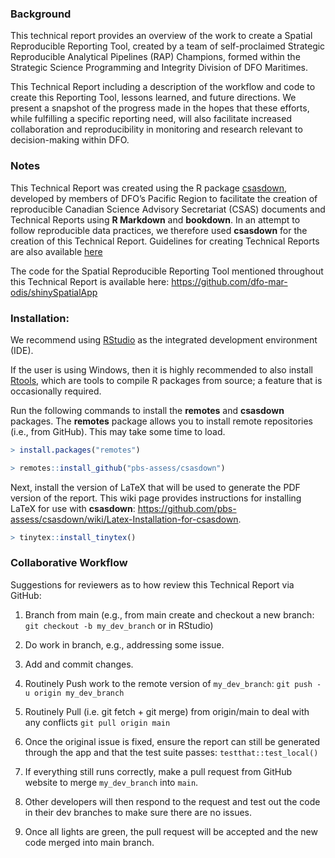 ### Background

This technical report provides an overview of the work to create a Spatial Reproducible Reporting Tool, created by a team of self-proclaimed Strategic Reproducible Analytical Pipelines (RAP) Champions, formed within the Strategic Science Programming and Integrity Division of DFO Maritimes. 

This Technical Report including a description of the workflow and code to create this Reporting Tool, lessons learned, and future directions. We present a snapshot of the progress made in the hopes that these efforts, while fulfilling a specific reporting need, will also facilitate increased collaboration and reproducibility in monitoring and research relevant to decision-making within DFO.

### Notes
This Technical Report was created using the R package [csasdown](https://github.com/pbs-assess/csasdown),  developed by members of DFO’s Pacific Region to facilitate the creation of reproducible Canadian Science Advisory Secretariat (CSAS) documents and Technical Reports using **R Markdown** and **bookdown**. In an attempt to follow reproducible data practices, we therefore used **csasdown** for the creation of this Technical Report. Guidelines for creating Technical Reports are also available [here](https://publications.gc.ca/site/eng/9.874714/publication.html)

The code for the Spatial Reproducible Reporting Tool mentioned throughout this Technical Report is available here: <https://github.com/dfo-mar-odis/shinySpatialApp>

### Installation:
We recommend using [RStudio](https://rstudio.com) as the integrated development environment (IDE).

If the user is using Windows, then it is highly recommended to also install [Rtools](https://cran.r-project.org/bin/windows/Rtools/), which are tools to compile R packages from source; a feature that is occasionally required.

Run the following commands to install the **remotes** and **csasdown** packages. The **remotes** package allows you to install remote repositories (i.e., from GitHub). This may take some time to load.

``` r
> install.packages("remotes")

> remotes::install_github("pbs-assess/csasdown")
``` 
Next, install the version of LaTeX that will be used to generate the PDF version of the report. This wiki page provides instructions for installing LaTeX for use with **csasdown**: <https://github.com/pbs-assess/csasdown/wiki/Latex-Installation-for-csasdown>.

``` r
> tinytex::install_tinytex()
```




### Collaborative Workflow 
Suggestions for reviewers as to how review this Technical Report via GitHub:

1. Branch from main (e.g., from main create and checkout a new branch: `git checkout -b my_dev_branch` or in RStudio)

2. Do work in branch, e.g., addressing some issue.

3. Add and commit changes.

4. Routinely Push work to the remote version of `my_dev_branch`: `git push -u origin my_dev_branch`

5. Routinely Pull (i.e. git fetch + git merge) from origin/main to deal with any conflicts `git pull origin main`

6. Once the original issue is fixed, ensure the report can still be generated through the app and that the test suite passes: `testthat::test_local()`

7. If everything still runs correctly, make a pull request from GitHub website to merge `my_dev_branch` into `main`.

8.  Other developers will then respond to the request and test out the code in their dev branches to make sure there are no issues.

9.  Once all lights are green, the pull request will be accepted and the new code merged into main branch.